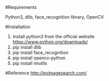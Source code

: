 #Requirements

Python3,
dlib,
face_recognition library,
OpenCV

#Installation

1. Install python3 from the official website https://www.python.org/downloads/
2. pip install dlib
3. pip install face_recognition
4. pip install opencv-python
5. pip install imutils

#Reference 
http://pyimagesearch.com/
